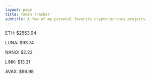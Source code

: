 ```yaml
---
layout: page
title: Token Tracker
subtitle: A few of my personal favorite cryptocurrency projects.
---
```


<!--BEGINCRYPTOINPUT-->
ETH: $2553.94

LUNA: $93.74

NANO: $2.22

LINK: $13.31

AVAX: $66.98

<!--ENDCRYPTOINPUT-->
